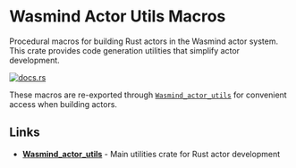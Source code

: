 # Wasmind Actor Utils Macros

Procedural macros for building Rust actors in the Wasmind actor system. This crate provides code generation utilities that simplify actor development.

[![docs.rs](https://docs.rs/wasmind_actor_utils_macros/badge.svg)](https://docs.rs/wasmind_actor_utils_macros)

These macros are re-exported through [`Wasmind_actor_utils`](../Wasmind_actor_utils/) for convenient access when building actors.

## Links

- **[Wasmind_actor_utils](../Wasmind_actor_utils/)** - Main utilities crate for Rust actor development